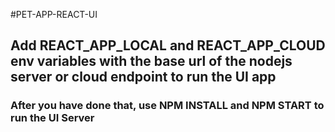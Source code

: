 #PET-APP-REACT-UI
 
 ## Add REACT_APP_LOCAL and REACT_APP_CLOUD env variables with the base url of the nodejs server or cloud endpoint to run the UI app
 
 ### After you have done that, use NPM INSTALL and NPM START to run the UI Server
